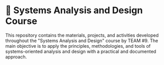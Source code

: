 # 🧩 Systems Analysis and Design Course

This repository contains the materials, projects, and activities developed throughout the "Systems Analysis and Design" course by TEAM #9.
The main objective is to apply the principles, methodologies, and tools of systems-oriented analysis and design with a practical and documented approach.
